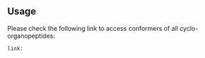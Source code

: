 ## Usage

Please check the following link to access conformers of all cyclo-organopeptides:
```bash
link:
```

